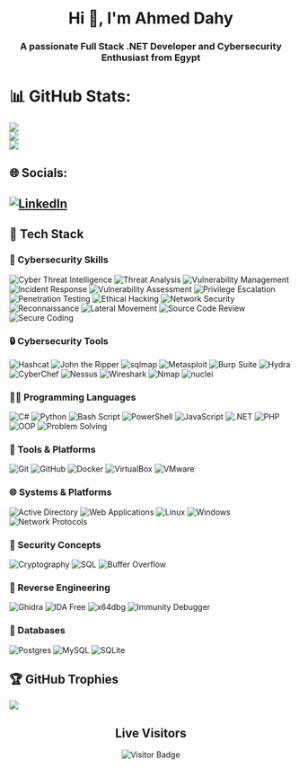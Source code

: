 <h1 align="center">Hi 👋, I'm Ahmed Dahy</h1>
<h3 align="center">A passionate Full Stack .NET Developer and Cybersecurity Enthusiast from Egypt</h3>



# 📊 GitHub Stats:
![](https://github-readme-stats.vercel.app/api?username=ahmeddahy134&theme=transparent&hide_border=false&include_all_commits=false&count_private=false)<br/>
![](https://nirzak-streak-stats.vercel.app/?user=ahmeddahy134&theme=transparent&hide_border=false)<br/>
![](https://github-readme-stats.vercel.app/api/top-langs/?username=ahmeddahy134&theme=transparent&hide_border=false&include_all_commits=false&count_private=false&layout=compact)

## 🌐 Socials:
[![LinkedIn](https://img.shields.io/badge/LinkedIn-%230077B5.svg?logo=linkedin&logoColor=white)](https://www.linkedin.com/in/ahmeddahy1/)
---
## 🧰 Tech Stack

### 🧠 Cybersecurity Skills
![Cyber Threat Intelligence](https://img.shields.io/badge/CTI-0078D7?style=for-the-badge&logo=intel&logoColor=white)
![Threat Analysis](https://img.shields.io/badge/Threat_Analysis-E10098?style=for-the-badge&logoColor=white)
![Vulnerability Management](https://img.shields.io/badge/Vulnerability_Management-FF5630?style=for-the-badge&logo=bugcrowd&logoColor=white)
![Incident Response](https://img.shields.io/badge/Incident_Response-FFB900?style=for-the-badge&logo=linuxfoundation&logoColor=white)
![Vulnerability Assessment](https://img.shields.io/badge/Vulnerability_Assessment-8A2BE2?style=for-the-badge&logoColor=white)
![Privilege Escalation](https://img.shields.io/badge/Privilege_Escalation-000000?style=for-the-badge&logo=windows11&logoColor=white)
![Penetration Testing](https://img.shields.io/badge/Penetration_Testing-E34F26?style=for-the-badge&logo=burpsuite&logoColor=white)
![Ethical Hacking](https://img.shields.io/badge/Ethical_Hacking-27AE60?style=for-the-badge&logo=hackthebox&logoColor=white)
![Network Security](https://img.shields.io/badge/Network_Security-0066CC?style=for-the-badge&logo=wireshark&logoColor=white)
![Reconnaissance](https://img.shields.io/badge/Reconnaissance-708090?style=for-the-badge&logo=google-street-view&logoColor=white)
![Lateral Movement](https://img.shields.io/badge/Lateral_Movement-333333?style=for-the-badge&logo=proxmox&logoColor=white)
![Source Code Review](https://img.shields.io/badge/Code_Review-F7DF1E?style=for-the-badge&logo=github&logoColor=black)
![Secure Coding](https://img.shields.io/badge/Secure_Coding-4B8BBE?style=for-the-badge&logo=python&logoColor=white)

### 🔒 Cybersecurity Tools
![Hashcat](https://img.shields.io/badge/Hashcat-000000?style=for-the-badge&logoColor=white)
![John the Ripper](https://img.shields.io/badge/John_the_Ripper-808080?style=for-the-badge&logoColor=white)
![sqlmap](https://img.shields.io/badge/sqlmap-CC0000?style=for-the-badge&logoColor=white)
![Metasploit](https://img.shields.io/badge/Metasploit-1A1A1A?style=for-the-badge&logo=metasploit&logoColor=white)
![Burp Suite](https://img.shields.io/badge/Burp_Suite-FF6F00?style=for-the-badge&logo=burpsuite&logoColor=white)
![Hydra](https://img.shields.io/badge/Hydra-000000?style=for-the-badge&logoColor=white)
![CyberChef](https://img.shields.io/badge/CyberChef-ffcc00?style=for-the-badge&logoColor=black)
![Nessus](https://img.shields.io/badge/Nessus-239CDE?style=for-the-badge&logo=tenable&logoColor=white)
![Wireshark](https://img.shields.io/badge/Wireshark-1679A7?style=for-the-badge&logo=wireshark&logoColor=white)
![Nmap](https://img.shields.io/badge/Nmap-007DC6?style=for-the-badge&logo=nmap&logoColor=white)
![nuclei](https://img.shields.io/badge/Nuclei-5A6ACF?style=for-the-badge&logoColor=white)

### 👨‍💻 Programming Languages
![C#](https://img.shields.io/badge/c%23-%23239120.svg?style=for-the-badge&logo=csharp&logoColor=white)
![Python](https://img.shields.io/badge/python-3670A0?style=for-the-badge&logo=python&logoColor=ffdd54)
![Bash Script](https://img.shields.io/badge/bash_script-%23121011.svg?style=for-the-badge&logo=gnu-bash&logoColor=white)
![PowerShell](https://img.shields.io/badge/PowerShell-%235391FE.svg?style=for-the-badge&logo=powershell&logoColor=white)
![JavaScript](https://img.shields.io/badge/javascript-%23323330.svg?style=for-the-badge&logo=javascript&logoColor=%23F7DF1E)
![.NET](https://img.shields.io/badge/.NET-5C2D91?style=for-the-badge&logo=dotnet&logoColor=white)
![PHP](https://img.shields.io/badge/PHP-777BB4?style=for-the-badge&logo=php&logoColor=white)
![OOP](https://img.shields.io/badge/OOP-Principles-009688?style=for-the-badge&logoColor=white)
![Problem Solving](https://img.shields.io/badge/Problem_Solving-FF5733?style=for-the-badge&logoColor=white)

### 🧠 Tools & Platforms
![Git](https://img.shields.io/badge/git-%23F05033.svg?style=for-the-badge&logo=git&logoColor=white)
![GitHub](https://img.shields.io/badge/github-%23121011.svg?style=for-the-badge&logo=github&logoColor=white)
![Docker](https://img.shields.io/badge/Docker-2496ED?style=for-the-badge&logo=docker&logoColor=white)
![VirtualBox](https://img.shields.io/badge/VirtualBox-183A61?style=for-the-badge&logo=virtualbox&logoColor=white)
![VMware](https://img.shields.io/badge/VMware-607078?style=for-the-badge&logo=vmware&logoColor=white)

### 🌐 Systems & Platforms
![Active Directory](https://img.shields.io/badge/Active_Directory-0033A0?style=for-the-badge&logo=microsoft&logoColor=white)
![Web Applications](https://img.shields.io/badge/Web_Apps-FF4C00?style=for-the-badge&logo=html5&logoColor=white)
![Linux](https://img.shields.io/badge/Linux-FCC624?style=for-the-badge&logo=linux&logoColor=black)
![Windows](https://img.shields.io/badge/Windows-0078D6?style=for-the-badge&logo=windows&logoColor=white)
![Network Protocols](https://img.shields.io/badge/OSI_Model-003366?style=for-the-badge&logo=ethernet&logoColor=white)

### 🔐 Security Concepts
![Cryptography](https://img.shields.io/badge/Cryptography-6A1B9A?style=for-the-badge&logo=keycdn&logoColor=white)
![SQL](https://img.shields.io/badge/SQL-336791?style=for-the-badge&logo=postgresql&logoColor=white)
![Buffer Overflow](https://img.shields.io/badge/Buffer_Overflow-B00020?style=for-the-badge&logo=bugcrowd&logoColor=white)

### 🔬 Reverse Engineering
![Ghidra](https://img.shields.io/badge/Ghidra-E60012?style=for-the-badge&logo=ghidra&logoColor=white)
![IDA Free](https://img.shields.io/badge/IDA_Free-000000?style=for-the-badge&logo=hex-rays&logoColor=white)
![x64dbg](https://img.shields.io/badge/x64dbg-FF2D20?style=for-the-badge&logo=windows&logoColor=white)
![Immunity Debugger](https://img.shields.io/badge/Immunity_Debugger-6B00B6?style=for-the-badge&logo=windows10&logoColor=white)

### 🧩 Databases
![Postgres](https://img.shields.io/badge/postgres-%23316192.svg?style=for-the-badge&logo=postgresql&logoColor=white)
![MySQL](https://img.shields.io/badge/mysql-4479A1.svg?style=for-the-badge&logo=mysql&logoColor=white)
![SQLite](https://img.shields.io/badge/sqlite-%2307405e.svg?style=for-the-badge&logo=sqlite&logoColor=white)



## 🏆 GitHub Trophies
![](https://github-profile-trophy.vercel.app/?username=ahmeddahy134&theme=radical&no-frame=false&no-bg=false&margin-w=4)

<div align="center">
  <h2>Live Visitors</h2>
  <img src="https://visitor-badge.laobi.icu/badge?page_id=ahmeddahy134.ahmeddahy134" alt="Visitor Badge"/>
</div>

